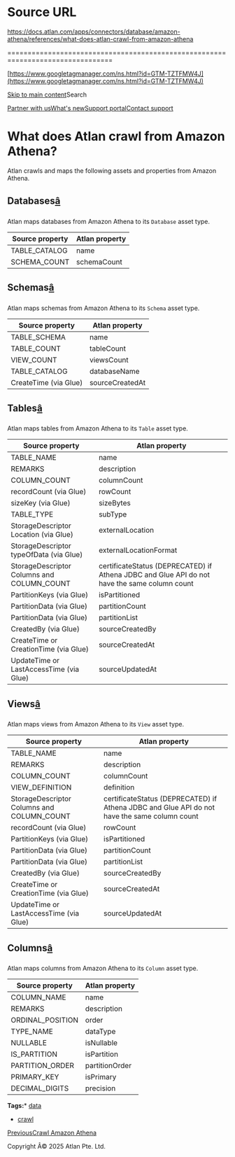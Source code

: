 # Source URL
https://docs.atlan.com/apps/connectors/database/amazon-athena/references/what-does-atlan-crawl-from-amazon-athena

================================================================================

<!--
canonical: https://docs.atlan.com/apps/connectors/database/amazon-athena/references/what-does-atlan-crawl-from-amazon-athena
link-alternate: https://docs.atlan.com/apps/connectors/database/amazon-athena/references/what-does-atlan-crawl-from-amazon-athena
meta-description: Atlan crawls and maps the following assets and properties from Amazon Athena.
meta-docsearch:docusaurus_tag: docs-default-current
meta-docsearch:language: en
meta-docsearch:version: current
meta-docusaurus_locale: en
meta-docusaurus_tag: docs-default-current
meta-docusaurus_version: current
meta-generator: Docusaurus v3.8.1
meta-og-description: Atlan crawls and maps the following assets and properties from Amazon Athena.
meta-og-locale: en
meta-og-title: What does Atlan crawl from Amazon Athena? | Atlan Documentation
meta-og-url: https://docs.atlan.com/apps/connectors/database/amazon-athena/references/what-does-atlan-crawl-from-amazon-athena
meta-twitter:card: summary_large_image
meta-viewport: width=device-width,initial-scale=1
title: What does Atlan crawl from Amazon Athena? | Atlan Documentation
-->

[https://www.googletagmanager.com/ns.html?id=GTM-TZTFMW4J](https://www.googletagmanager.com/ns.html?id=GTM-TZTFMW4J)

[Skip to main content](#__docusaurus_skipToContent_fallback)Search

[Partner with us](https://docs.google.com/forms/d/e/1FAIpQLScuAIhCm2GS7YFstrOjawbP8J7PUmOynQo7wI2yGCcCyEcVSw/viewform)[What's new](https://shipped.atlan.com/)[Support portal](https://atlan.zendesk.com/auth/v2/login/signin?return_to=https%3A%2F%2Fatlan.zendesk.com%2Fhc%2Fen-us&theme=hc&locale=en-us&brand_id=1900000425113&auth_origin=1900000425113%2Cfalse%2Ctrue)[Contact support](/support/submit-request)

What does Atlan crawl from Amazon Athena?
=========================================

Atlan crawls and maps the following assets and properties from Amazon Athena.

Databases[â](#databases "Direct link to Databases")
-----------------------------------------------------

Atlan maps databases from Amazon Athena to its `Database` asset type.

| Source property | Atlan property |
| --- | --- |
| TABLE\_CATALOG | name |
| SCHEMA\_COUNT | schemaCount |

Schemas[â](#schemas "Direct link to Schemas")
-----------------------------------------------

Atlan maps schemas from Amazon Athena to its `Schema` asset type.

| Source property | Atlan property |
| --- | --- |
| TABLE\_SCHEMA | name |
| TABLE\_COUNT | tableCount |
| VIEW\_COUNT | viewsCount |
| TABLE\_CATALOG | databaseName |
| CreateTime (via Glue) | sourceCreatedAt |

Tables[â](#tables "Direct link to Tables")
--------------------------------------------

Atlan maps tables from Amazon Athena to its `Table` asset type.

| Source property | Atlan property |
| --- | --- |
| TABLE\_NAME | name |
| REMARKS | description |
| COLUMN\_COUNT | columnCount |
| recordCount (via Glue) | rowCount |
| sizeKey (via Glue) | sizeBytes |
| TABLE\_TYPE | subType |
| StorageDescriptor Location (via Glue) | externalLocation |
| StorageDescriptor typeOfData (via Glue) | externalLocationFormat |
| StorageDescriptor Columns and COLUMN\_COUNT | certificateStatus (DEPRECATED) if Athena JDBC and Glue API do not have the same column count |
| PartitionKeys (via Glue) | isPartitioned |
| PartitionData (via Glue) | partitionCount |
| PartitionData (via Glue) | partitionList |
| CreatedBy (via Glue) | sourceCreatedBy |
| CreateTime or CreationTime (via Glue) | sourceCreatedAt |
| UpdateTime or LastAccessTime (via Glue) | sourceUpdatedAt |

Views[â](#views "Direct link to Views")
-----------------------------------------

Atlan maps views from Amazon Athena to its `View` asset type.

| Source property | Atlan property |
| --- | --- |
| TABLE\_NAME | name |
| REMARKS | description |
| COLUMN\_COUNT | columnCount |
| VIEW\_DEFINITION | definition |
| StorageDescriptor Columns and COLUMN\_COUNT | certificateStatus (DEPRECATED) if Athena JDBC and Glue API do not have the same column count |
| recordCount (via Glue) | rowCount |
| PartitionKeys (via Glue) | isPartitioned |
| PartitionData (via Glue) | partitionCount |
| PartitionData (via Glue) | partitionList |
| CreatedBy (via Glue) | sourceCreatedBy |
| CreateTime or CreationTime (via Glue) | sourceCreatedAt |
| UpdateTime or LastAccessTime (via Glue) | sourceUpdatedAt |

Columns[â](#columns "Direct link to Columns")
-----------------------------------------------

Atlan maps columns from Amazon Athena to its `Column` asset type.

| Source property | Atlan property |
| --- | --- |
| COLUMN\_NAME | name |
| REMARKS | description |
| ORDINAL\_POSITION | order |
| TYPE\_NAME | dataType |
| NULLABLE | isNullable |
| IS\_PARTITION | isPartition |
| PARTITION\_ORDER | partitionOrder |
| PRIMARY\_KEY | isPrimary |
| DECIMAL\_DIGITS | precision |

**Tags:*** [data](/tags/data)
* [crawl](/tags/crawl)

[PreviousCrawl Amazon Athena](/apps/connectors/database/amazon-athena/how-tos/crawl-amazon-athena)

Copyright Â© 2025 Atlan Pte. Ltd.

